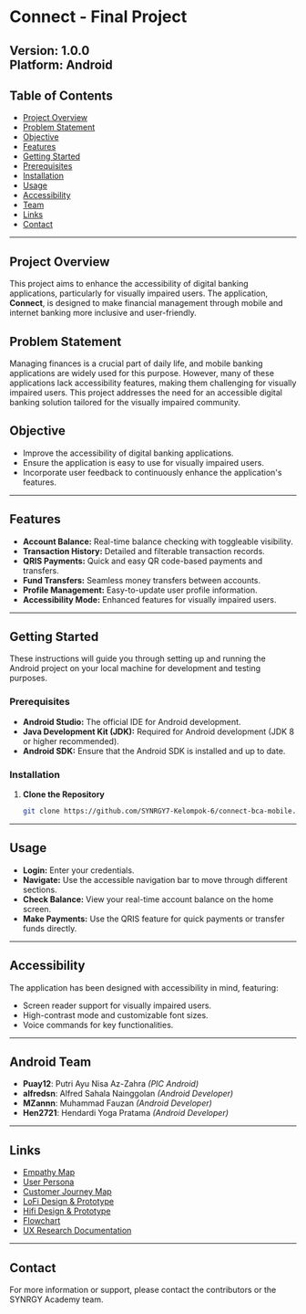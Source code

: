 # **Connect - Final Project**

**Version:** 1.0.0  
**Platform:** Android
---

## **Table of Contents**
- [Project Overview](#project-overview)
- [Problem Statement](#problem-statement)
- [Objective](#objective)
- [Features](#features)
- [Getting Started](#getting-started)
- [Prerequisites](#prerequisites)
- [Installation](#installation)
- [Usage](#usage)
- [Accessibility](#accessibility)
- [Team](#team)
- [Links](#links)
- [Contact](#contact)

---

## **Project Overview**
This project aims to enhance the accessibility of digital banking applications, particularly for visually impaired users. The application, **Connect**, is designed to make financial management through mobile and internet banking more inclusive and user-friendly.

## **Problem Statement**
Managing finances is a crucial part of daily life, and mobile banking applications are widely used for this purpose. However, many of these applications lack accessibility features, making them challenging for visually impaired users. This project addresses the need for an accessible digital banking solution tailored for the visually impaired community.

## **Objective**
- Improve the accessibility of digital banking applications.
- Ensure the application is easy to use for visually impaired users.
- Incorporate user feedback to continuously enhance the application's features.

---

## **Features**
- **Account Balance:** Real-time balance checking with toggleable visibility.
- **Transaction History:** Detailed and filterable transaction records.
- **QRIS Payments:** Quick and easy QR code-based payments and transfers.
- **Fund Transfers:** Seamless money transfers between accounts.
- **Profile Management:** Easy-to-update user profile information.
- **Accessibility Mode:** Enhanced features for visually impaired users.

---

## **Getting Started**
These instructions will guide you through setting up and running the Android project on your local machine for development and testing purposes.

### **Prerequisites**
- **Android Studio:** The official IDE for Android development.
- **Java Development Kit (JDK):** Required for Android development (JDK 8 or higher recommended).
- **Android SDK:** Ensure that the Android SDK is installed and up to date.

### **Installation**
1. **Clone the Repository**

   ```bash
   git clone https://github.com/SYNRGY7-Kelompok-6/connect-bca-mobile.git
   ```
   
---

## **Usage**
- **Login:** Enter your credentials.
- **Navigate:** Use the accessible navigation bar to move through different sections.
- **Check Balance:** View your real-time account balance on the home screen.
- **Make Payments:** Use the QRIS feature for quick payments or transfer funds directly.

---

## **Accessibility**
The application has been designed with accessibility in mind, featuring:
- Screen reader support for visually impaired users.
- High-contrast mode and customizable font sizes.
- Voice commands for key functionalities.

---

## **Android Team**
- **Puay12**: Putri Ayu Nisa Az-Zahra *(PIC Android)*
- **alfredsn**: Alfred Sahala Nainggolan *(Android Developer)*
- **MZannn**: Muhammad Fauzan *(Android Developer)*
- **Hen2721**: Hendardi Yoga Pratama *(Android Developer)*

---

## **Links**
- [Empathy Map](https://www.figma.com/board/xIcNW5v748G5Dl9J8TkUhI/UX-Research-Kelompok-6?node-id=193-1328&t=xx0sVpEItSuLakjr-4)
- [User Persona](https://www.figma.com/board/xIcNW5v748G5Dl9J8TkUhI/UX-Research-Kelompok-6?node-id=158-433&t=q0VfNfzQwHRqhJKN-4)
- [Customer Journey Map](https://www.figma.com/board/xIcNW5v748G5Dl9J8TkUhI/UX-Research-Kelompok-6?node-id=190-1099&t=q0VfNfzQwHRqhJKN-4)
- [LoFi Design & Prototype](https://www.figma.com/design/6tGY7n0fyn22JSvy5HTM8h/Connect-Final-Project?node-id=4623-5866)
- [Hifi Design & Prototype](https://www.figma.com/design/6tGY7n0fyn22JSvy5HTM8h/Connect-Final-Project?node-id=3987-1958&t=0Qo6Hb7Y8Ck9mGRA-1)
- [Flowchart](https://www.figma.com/board/xIcNW5v748G5Dl9J8TkUhI/UX-Research-Kelompok-6?node-id=193-1324&t=uLIfM6d0XnMY4tM2-4)
- [UX Research Documentation](https://www.figma.com/board/xIcNW5v748G5Dl9J8TkUhI/UX-Research-Kelompok-6?node-id=140-488&t=o9R3a2uR8pMIp1yl-4)

---

## **Contact**
For more information or support, please contact the contributors or the SYNRGY Academy team.
